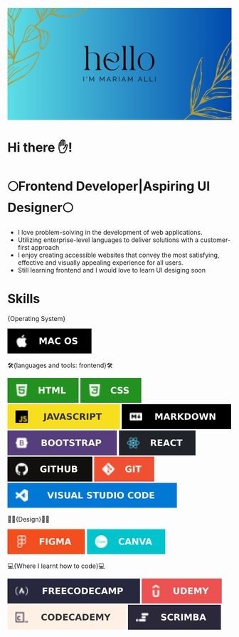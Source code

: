 ![banner](images/Rustic%20Banner.png)

#                Hi there ✋!
#      🌕Frontend Developer|Aspiring UI Designer🌕

- I love problem-solving in the development of web applications. 
- Utilizing enterprise-level languages to deliver solutions with a customer-first approach
- I enjoy creating accessible websites that convey the most satisfying, effective and visually appealing experience for all users.
- Still learning frontend and I would love to learn UI desiging soon


# Skills
{Operating System}
 <p>
 <img src="images/mac%20.svg"/>
</p>

🛠️{languages and tools: frontend}🛠️
<p>
<img src="images/html.svg"/>
<img src="images/css.svg"/>
<img src="images/javascript.svg"/>
<img src="images/markdown.svg"/>
<img src="images/Bootstrap-563D7C.svg"/>
<img src="images/react.svg"/>
<img src="images/github.svg"/>
<img src="images/git.svg"/>
<img src="images/vscode.svg"/>
</p>

🌈💐{Design}🌈💐
<p>
<img src="images/figma.svg"/>
<img src="images/canva.svg"/>
</p>

💻{Where I learnt how to code}💻
<p>
<img src="images/fcc.svg"/>
<img src="images/udemy.svg"/>
<img src="images/codeacdemy.svg"/>
<img src="images/scrimba.svg"/>
</p>